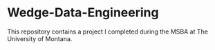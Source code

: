 # Wedge-Data-Engineering
This repository contains a project I completed during the MSBA at The University of Montana.
